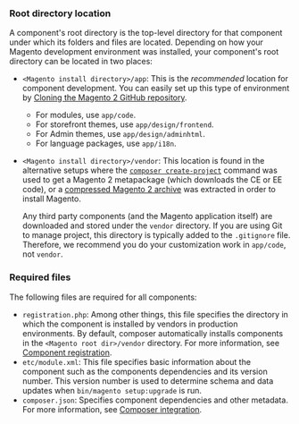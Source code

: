 <div markdown="1">

### Root directory location
A component's root directory is the top-level directory for that component under which its folders and files are located. Depending on how your Magento development environment was installed, your component's root directory can be located in two places:

* `<Magento install directory>/app`: This is the *recommended* location for component development. You can easily set up this type of environment by [Cloning the Magento 2 GitHub repository]({{page.baseurl}}/install-gde/prereq/dev_install.html).

  * For modules, use `app/code`.
  * For storefront themes, use `app/design/frontend`.
  * For Admin themes, use `app/design/adminhtml`.
  * For language packages, use `app/i18n`.

* `<Magento install directory>/vendor`: This location is found in the alternative setups where the [`composer create-project`]({{page.baseurl}}/install-gde/prereq/integrator_install.html) command was used to get a Magento 2 metapackage (which downloads the CE or EE code), or a [compressed Magento 2 archive]({{page.baseurl}}/install-gde/prereq/zip_install.html) was extracted in order to install Magento. 

	Any third party components (and the Magento application itself) are downloaded and stored under the `vendor` directory. If you are using Git to manage project, this directory is typically added to the `.gitignore` file. Therefore, we recommend you do your customization work in `app/code`, not `vendor`.

### Required files
The following files are required for all components:

*	`registration.php`: Among other things, this file specifies the directory in which the component is installed by vendors in production environments. By default, composer automatically installs components in the `<Magento root dir>/vendor` directory. For more information, see [Component registration]({{page.baseurl}}/extension-dev-guide/build/component-registration.html).
*	`etc/module.xml`: This file specifies basic information about the component such as the components dependencies and its version number. This version number is used to determine schema and data updates when `bin/magento setup:upgrade` is run.
*	`composer.json`: Specifies component dependencies and other metadata. For more information, see [Composer integration]({{page.baseurl}}/extension-dev-guide/build/composer-integration.html).
